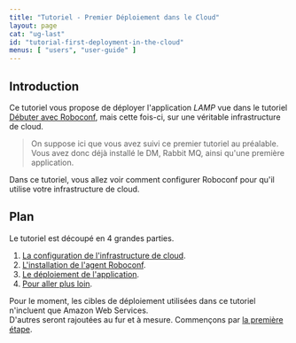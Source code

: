 ```yaml
---
title: "Tutoriel - Premier Déploiement dans le Cloud"
layout: page
cat: "ug-last"
id: "tutorial-first-deployment-in-the-cloud"
menus: [ "users", "user-guide" ]
---
```


## Introduction

Ce tutoriel vous propose de déployer l'application *LAMP* vue dans le tutoriel 
[Débuter avec Roboconf](tutoriel-debuter-avec-roboconf.html), mais cette fois-ci, sur une véritable
infrastructure de cloud.

> On suppose ici que vous avez suivi ce premier tutoriel au préalable.  
> Vous avez donc déjà installé le DM, Rabbit MQ, ainsi qu'une première application. 

Dans ce tutoriel, vous allez voir comment configurer Roboconf pour qu'il utilise votre infrastructure de cloud.


## Plan

Le tutoriel est découpé en 4 grandes parties.

1. [La configuration de l'infrastructure de cloud](tutoriel-premier-deploiement-dans-le-cloud-1.html).
2. [L'installation de l'agent Roboconf](tutoriel-premier-deploiement-dans-le-cloud-2.html).
3. [Le déploiement de l'application](tutoriel-premier-deploiement-dans-le-cloud-3.html).
4. [Pour aller plus loin](tutoriel-premier-deploiement-dans-le-cloud-4.html).

Pour le moment, les cibles de déploiement utilisées dans ce tutoriel n'incluent que Amazon Web Services.  
D'autres seront rajoutées au fur et à mesure. Commençons par [la première étape](tutoriel-premier-deploiement-dans-le-cloud-1.html).
